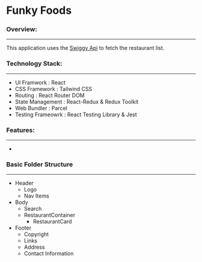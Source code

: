 # Funky Foods

### Overview:
---
This application uses the [Swiggy Api](https://www.swiggy.com/dapi/restaurants/list/v5?lat=12.9351929&lng=77.62448069999999&is-seo-homepage-enabled=true&page_type=DESKTOP_WEB_LISTING) to fetch the restaurant list.


### Technology Stack:
---
* UI Framwork : React
* CSS Framework : Tailwind CSS
* Routing : React Router DOM
* State Management : React-Redux & Redux Toolkit
* Web Bundler : Parcel
* Testing Frameowrk : React Testing Library & Jest

### Features:
---
*

### Basic Folder Structure
---
* Header
  - Logo
  - Nav Items
* Body
  - Search
  - RestaurantContainer
      * RestaurantCard
* Footer
  - Copyright
  - Links
  - Address
  - Contact Information
